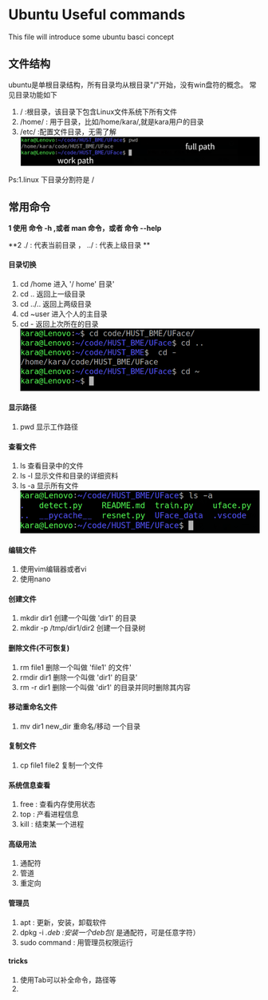 # Ubuntu Useful commands
This file will introduce some ubuntu basci concept
## 文件结构
ubuntu是单根目录结构，所有目录均从根目录"/"开始，没有win盘符的概念。
常见目录功能如下  
1. / :根目录，该目录下包含Linux文件系统下所有文件  
2. /home/ : 用于目录，比如/home/kara/,就是kara用户的目录  
3. /etc/ :配置文件目录，无需了解  
![](images/path_arc.png)

Ps:1.linux 下目录分割符是 / 

## 常用命令
**1 使用 命令 -h ,或者 man 命令，或者 命令 --help**

**2 ./ : 代表当前目录  ， ../ : 代表上级目录 **
#### 目录切换
1. cd /home 进入 '/ home' 目录' 
2. cd .. 返回上一级目录 
3. cd ../.. 返回上两级目录 
4. cd ~user 进入个人的主目录 
5. cd - 返回上次所在的目录 
![](images/cd_dir.png)
#### 显示路径
1. pwd 显示工作路径 

#### 查看文件
1. ls 查看目录中的文件 
2. ls -l 显示文件和目录的详细资料 
3. ls -a 显示所有文件 
![](images/ls_a.png)

#### 编辑文件
1. 使用vim编辑器或者vi
2. 使用nano

#### 创建文件
1. mkdir dir1 创建一个叫做 'dir1' 的目录
2. mkdir -p /tmp/dir1/dir2 创建一个目录树 

#### 删除文件(不可恢复)
1. rm file1 删除一个叫做 'file1' 的文件' 
2. rmdir dir1 删除一个叫做 'dir1' 的目录' 
3. rm -r dir1 删除一个叫做 'dir1' 的目录并同时删除其内容 

#### 移动重命名文件
1. mv dir1 new_dir 重命名/移动 一个目录 

#### 复制文件
1. cp file1 file2 复制一个文件 

#### 系统信息查看
1. free : 查看内存使用状态
2. top : 产看进程信息
3. kill : 结束某一个进程

#### 高级用法
1. 通配符
2. 管道
3. 重定向

#### 管理员
1. apt : 更新，安装，卸载软件
2. dpkg -i *.deb :安装一个deb包(* 是通配符，可是任意字符）
3. sudo command : 用管理员权限运行

#### tricks
1. 使用Tab可以补全命令，路径等
2. 
